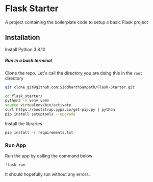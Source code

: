 # Flask Starter

A project containing the boilerplate code to setup a basic Flask project 

## Installation

Install Python 3.8.10

##### Run in a bash terminal

Clone the repo. Let's call the directory you are doing this in the `root` directory

```bash
git clone git@github.com:SiddharthSampath/Flask-Starter.git
```

```bash
cd flask_starter/
python3 -m venv venv
source virtualenv/bin/activate
curl https://bootstrap.pypa.io/get-pip.py | python
pip install setuptools --upgrade
```

Install the libraries

```bash
pip install -r requirements.txt
```

### Run App

Run the app by calling the command below

```bash
flask run
```

It should hopefully run without any errors.
